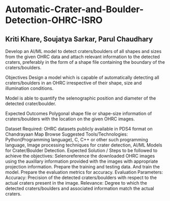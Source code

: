# Automatic-Crater-and-Boulder-Detection-OHRC-ISRO

## Kriti Khare, Soujatya Sarkar, Parul Chaudhary

Develop an AI/ML model to detect craters/boulders of all shapes and sizes from the given OHRC data and attach relevant information to the detected craters, preferably in the form of a shape file containing the boundary of the craters/boulders.

Objectives
Design a model which is capable of automatically detecting all craters/boulders in an OHRC irrespective of their shape, size and illumination conditions.

Model is able to quantify the selenographic position and diameter of the detected crater/boulder.

Expected Outcomes
Polygonal shape file or shape-size information of craters/boulders with the location on the given OHRC images.

Dataset Required:
OHRC datasets publicly available in PDS4 format on Chandrayaan Map Browse
Suggested Tools/Technologies:
Python(Programming language), C, C++ or other such programming language, Image processing techniques for crater detection, AI/ML Models for Crater/Boulder Detection.
Expected Solution / Steps to be followed to achieve the objectives:
Selenoreference the downloaded OHRC images using the auxillary information provided with the images with appropriate projection information.
Prepare the training and testing data. And train the model.
Prepare the evaluation metrics for accuracy.
Evaluation Parameters:
Accuracy: Precision of the detected craters/boulders with respect to the actual craters present in the image.
Relevance: Degree to which the detected craters/boulders and associated information match the actual craters.
